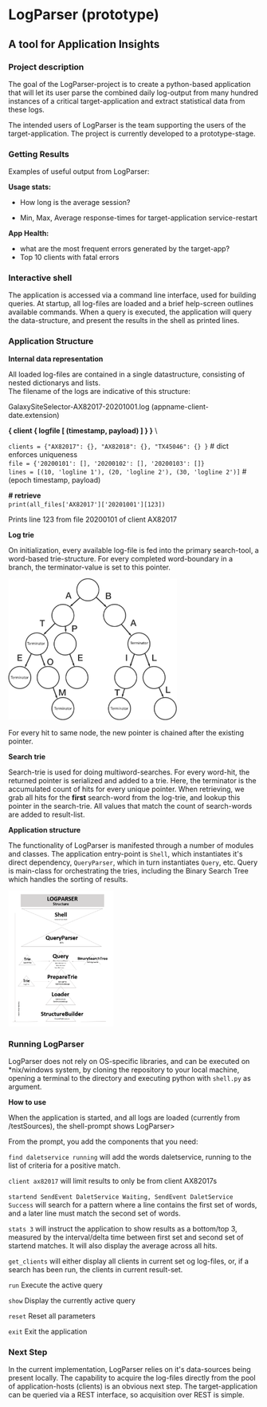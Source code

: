 # LogParser (prototype)
##  A tool for Application Insights ##



### Project description ###

The goal of the LogParser-project is to create a python-based application that will let its user parse the combined daily log-output from many hundred instances of a critical target-application and extract statistical data from these logs.

The intended users of LogParser is the team supporting the users of the target-application.
The project is currently developed to a prototype-stage.

### Getting Results ###

Examples of useful output from LogParser:

**Usage stats:** 

- How long is the average session?

- Min, Max, Average response-times for target-application service-restart

**App Health:**

- what are the most frequent errors generated by the target-app?
- Top 10 clients with fatal errors

### Interactive shell ###

The application is accessed via a command line interface, used for building queries. At startup, all log-files are loaded and a brief help-screen outlines available commands. When a query is executed, the application will query the data-structure, and present the results in the shell as printed lines.

### Application Structure ###

**Internal data representation**

All loaded log-files are contained in a single datastructure, consisting of nested dictionarys and lists. \
The filename of the logs are indicative of this structure:

GalaxySiteSelector-AX82017-20201001.log    (appname-client-date.extension)

**{ client { logfile [ (timestamp, payload) ] } }** \

`clients = {"AX82017": {}, "AX82018": {}, "TX45046": {} }` # dict enforces uniqueness \
`file = {'20200101': [], '20200102': [], '20200103': []}`\
`lines = [(10, 'logline 1'), (20, 'logline 2'), (30, 'logline 2')]`  # (epoch timestamp, payload) 

**\# retrieve** \
`print(all_files['AX82017']['20201001'][123]) ` 

Prints line 123 from file 20200101 of client AX82017 

**Log trie**

On initialization, every available log-file is fed into the primary search-tool, a word-based trie-structure. For every completed word-boundary in a branch, the terminator-value is set to this pointer.

<img src="https://github.com/FaderVader/LogParser/blob/master/img/trie-tree_terminators.png?raw=true" alt="trie-tree_terminators.png" style="zoom:33%;" />

For every hit to same node, the new pointer is chained after the existing pointer.

**Search trie**

Search-trie is used for doing multiword-searches. For every word-hit, the returned pointer is serialized and added to a trie. Here, the terminator is the accumulated count of hits for every unique pointer. When retrieving, we grab all hits for the **first** search-word from the log-trie, and lookup this pointer in the search-trie. All values that match the count of search-words are added to result-list.

**Application structure**

The functionality of LogParser is manifested through a number of modules and classes. The application entry-point is `Shell`, which instantiates it's direct dependency, `QueryParser`, which in turn instantiates `Query`, etc. Query is main-class for orchestrating the tries, including the Binary Search Tree which handles the sorting of results.

<img src="https://github.com/FaderVader/LogParser/blob/master/img/LogParser_Architecture_medium.png?raw=true" alt="LogParser_Architecture.png" style="zoom:33%;" />



### Running LogParser ###

LogParser does not rely on OS-specific libraries, and can be executed on *nix/windows system, by cloning the repository to your local machine, opening a terminal to the directory and executing python with `shell.py` as argument.

**How to use**

When the application is started, and all logs are loaded (currently from /testSources), the shell-prompt shows LogParser>

From the prompt, you add the components that you need:

`find daletservice running` will add the words daletservice, running to the list of criteria for a positive match.

`client ax82017` will limit results to only be from client AX82017s

`startend SendEvent DaletService Waiting, SendEvent DaletService Success` will search for a pattern where a line contains the first set of words, and a later line must match the second set of words.

`stats 3` will instruct the application to show results as a bottom/top 3, measured by the interval/delta time between first set and second set of startend matches. It will also display the average across all hits.

`get_clients` will either display all clients in current set og log-files, or, if a search has been run, the clients in current result-set.

`run`			Execute the active query

`show`		  Display the currently active query

`reset` 	   Reset all parameters

`exit`		  Exit the application



### Next Step ###

In the current implementation, LogParser relies on it's data-sources being present locally. The capability to acquire the log-files directly from the pool of application-hosts (clients) is an obvious next step. The target-application can be queried via a REST interface, so acquisition over REST is simple.




